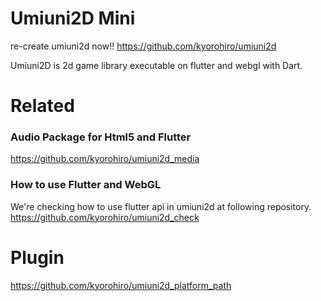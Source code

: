 # Umiuni2D Mini

re-create umiuni2d now!!
https://github.com/kyorohiro/umiuni2d

Umiuni2D is 2d game library executable on flutter and webgl with Dart.

# Related
### Audio Package for Html5 and Flutter
https://github.com/kyorohiro/umiuni2d_media


### How to use Flutter and WebGL
We're checking how to use flutter api in umiuni2d at following repository.
https://github.com/kyorohiro/umiuni2d_check

# Plugin
https://github.com/kyorohiro/umiuni2d_platform_path
